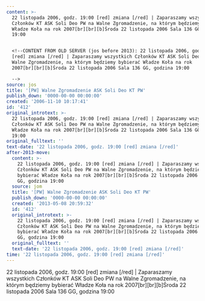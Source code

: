 ```yaml
---
content: >-
  22 listopada 2006, godz. 19:00 [red] zmiana [/red] | Zaparaszamy wszystkich
  Członków KT ASK Soli Deo PW na Walne Zgromadzenie, na którym będziemy bybierać
  Władze Koła na rok 2007[br][br][b]Środa 22 listopada 2006 Sala 136 GG, godzina
  19:00


  <!--CONTENT FROM OLD SERVER (jos before 2013): 22 listopada 2006, godz. 19:00
  [red] zmiana [/red] | Zaparaszamy wszystkich Członków KT ASK Soli Deo PW na
  Walne Zgromadzenie, na którym będziemy bybierać Władze Koła na rok
  2007[br][br][b]Środa 22 listopada 2006 Sala 136 GG, godzina 19:00

  -->
source: jos
title: '[PW] Walne Zgromadzenie ASK Soli Deo KT PW'
publish_down: '0000-00-00 00:00:00'
created: '2006-11-10 10:17:41'
id: '412'
original_introtext: >-
  22 listopada 2006, godz. 19:00 [red] zmiana [/red] | Zaparaszamy wszystkich
  Członków KT ASK Soli Deo PW na Walne Zgromadzenie, na którym będziemy bybierać
  Władze Koła na rok 2007[br][br][b]Środa 22 listopada 2006 Sala 136 GG, godzina
  19:00
original_fulltext: ''
text-date: '22 listopada 2006, godz. 19:00 [red] zmiana [/red]'
after-2013-move:
  content: >-
    22 listopada 2006, godz. 19:00 [red] zmiana [/red] | Zaparaszamy wszystkich
    Członków KT ASK Soli Deo PW na Walne Zgromadzenie, na którym będziemy
    bybierać Władze Koła na rok 2007[br][br][b]Środa 22 listopada 2006 Sala 136
    GG, godzina 19:00
  source: jom
  title: '[PW] Walne Zgromadzenie ASK Soli Deo KT PW'
  publish_down: '0000-00-00 00:00:00'
  created: '2013-05-08 20:59:32'
  id: '412'
  original_introtext: >-
    22 listopada 2006, godz. 19:00 [red] zmiana [/red] | Zaparaszamy wszystkich
    Członków KT ASK Soli Deo PW na Walne Zgromadzenie, na którym będziemy
    bybierać Władze Koła na rok 2007[br][br][b]Środa 22 listopada 2006 Sala 136
    GG, godzina 19:00
  original_fulltext: ''
  text-date: '22 listopada 2006, godz. 19:00 [red] zmiana [/red]'
time: '22 listopada 2006, godz. 19:00 [red] zmiana [/red]'
---
```

22 listopada 2006, godz. 19:00 [red] zmiana [/red] | Zaparaszamy wszystkich Członków KT ASK Soli Deo PW na Walne Zgromadzenie, na którym będziemy bybierać Władze Koła na rok 2007[br][br][b]Środa 22 listopada 2006 Sala 136 GG, godzina 19:00

<!--CONTENT FROM OLD SERVER (jos before 2013): 22 listopada 2006, godz. 19:00 [red] zmiana [/red] | Zaparaszamy wszystkich Członków KT ASK Soli Deo PW na Walne Zgromadzenie, na którym będziemy bybierać Władze Koła na rok 2007[br][br][b]Środa 22 listopada 2006 Sala 136 GG, godzina 19:00
-->

<!--{{json:{"created_date":"2006-11-10 10:17:41","publish_down":"0000-00-00 00:00:00","id":"412"}}}-->